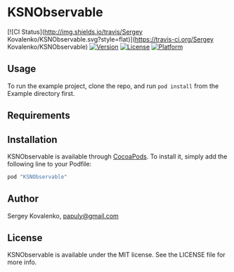 # KSNObservable

[![CI Status](http://img.shields.io/travis/Sergey Kovalenko/KSNObservable.svg?style=flat)](https://travis-ci.org/Sergey Kovalenko/KSNObservable)
[![Version](https://img.shields.io/cocoapods/v/KSNObservable.svg?style=flat)](http://cocoapods.org/pods/KSNObservable)
[![License](https://img.shields.io/cocoapods/l/KSNObservable.svg?style=flat)](http://cocoapods.org/pods/KSNObservable)
[![Platform](https://img.shields.io/cocoapods/p/KSNObservable.svg?style=flat)](http://cocoapods.org/pods/KSNObservable)

## Usage

To run the example project, clone the repo, and run `pod install` from the Example directory first.

## Requirements

## Installation

KSNObservable is available through [CocoaPods](http://cocoapods.org). To install
it, simply add the following line to your Podfile:

```ruby
pod "KSNObservable"
```

## Author

Sergey Kovalenko, papuly@gmail.com

## License

KSNObservable is available under the MIT license. See the LICENSE file for more info.
